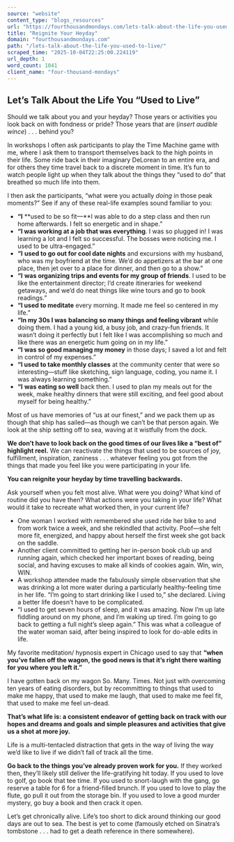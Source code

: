 ```yaml
---
source: "website"
content_type: "blogs_resources"
url: "https://fourthousandmondays.com/lets-talk-about-the-life-you-used-to-live/"
title: "Reignite Your Heyday"
domain: "fourthousandmondays.com"
path: "/lets-talk-about-the-life-you-used-to-live/"
scraped_time: "2025-10-04T22:25:00.224119"
url_depth: 1
word_count: 1041
client_name: "four-thousand-mondays"
---
```


## Let’s Talk About the Life You “Used to Live”

Should we talk about you and your heyday? Those years or activities you look back on with fondness or pride? Those years that are (*insert audible wince*) . . . behind you?

In workshops I often ask participants to play the Time Machine game with me, where I ask them to transport themselves back to the high points in their life. Some ride back in their imaginary DeLorean to an entire era, and for others they time travel back to a discrete moment in time. It’s fun to watch people light up when they talk about the things they “used to do” that breathed so much life into them.

I then ask the participants, “what were you actually _doing_ in those peak moments?” See if any of these real-life examples sound familiar to you:

*   **“I** **used to be so fit—**I was able to do a step class and then run home afterwards. I felt so energetic and in shape.”
*   **“I was working at a job that was everything**. I was so plugged in! I was learning a lot and I felt so successful. The bosses were noticing me. I used to be ultra-engaged.”
*   **“I** **used to go out for cool date nights** and excursions with my husband, who was my boyfriend at the time. We’d do appetizers at the bar at one place, then jet over to a place for dinner, and then go to a show.”
*   **“I** **was organizing trips and events for my group of friends**. I used to be like the entertainment director; I’d create itineraries for weekend getaways, and we’d do neat things like wine tours and go to book readings.”
*   **“I used to meditate** every morning. It made me feel so centered in my life.”
*   **“In my 30s I was** **balancing so many things and feeling vibrant** while doing them. I had a young kid, a busy job, and crazy-fun friends. It wasn’t doing it perfectly but I felt like I was accomplishing so much and like there was an energetic hum going on in my life.”
*   **“I** **was so good managing my money** in those days; I saved a lot and felt in control of my expenses.”
*   **“I used to take monthly classes** at the community center that were so interesting—stuff like sketching, sign language, coding, you name it. I was always learning something.”
*   **“I** **was eating so well** back then. I used to plan my meals out for the week, make healthy dinners that were still exciting, and feel good about myself for being healthy.”

Most of us have memories of “us at our finest,” and we pack them up as though that ship has sailed—as though we can’t be that person again. We look at the ship setting off to sea, waving at it wistfully from the dock.

**We don’t have to look back on the good times of our lives like a “best of” highlight reel.** We can reactivate the things that used to be sources of joy, fulfillment, inspiration, zaniness . . . whatever feeling you got from the things that made you feel like you were participating in your life.

**You can reignite your heyday by time travelling backwards.**

Ask yourself when you felt most alive. What were you doing? What kind of routine did you have then? What actions were you taking in your life? What would it take to recreate what worked then, in your current life?

*   One woman I worked with remembered she used ride her bike to and from work twice a week, and she rekindled that activity. Poof—she felt more fit, energized, and happy about herself the first week she got back on the saddle.
*   Another client committed to getting her in-person book club up and running again, which checked her important boxes of reading, being social, and having excuses to make all kinds of cookies again. Win, win, WIN.
*   A workshop attendee made the fabulously simple observation that she was drinking a lot more water during a particularly healthy-feeling time in her life. “I’m going to start drinking like I used to,” she declared. Living a better life doesn’t have to be complicated.
*   “I used to get seven hours of sleep, and it was amazing. Now I’m up late fiddling around on my phone, and I’m waking up tired. I’m going to go back to getting a full night’s sleep again.” This was what a colleague of the water woman said, after being inspired to look for do-able edits in life.

My favorite meditation/ hypnosis expert in Chicago used to say that **“when you’ve fallen off the wagon, the good news is that it’s right there waiting for you where you left it.”**

I have gotten back on my wagon So. Many. Times. Not just with overcoming ten years of eating disorders, but by recommitting to things that used to make me happy, that used to make me laugh, that used to make me feel fit, that used to make me feel un-dead.

**That’s what life is: a consistent endeavor of getting back on track with our hopes and dreams and goals and simple pleasures and activities that give us a shot at more joy.**

Life is a multi-tentacled distraction that gets in the way of living the way we’d like to live if we didn’t fall of track all the time.

**Go back to the things you’ve already proven work for you.** If they worked then, they’ll likely still deliver the life-gratifying hit today. If you used to love to golf, go book that tee time. If you used to snort-laugh with the gang, go reserve a table for 6 for a friend-filled brunch. If you used to love to play the flute, go pull it out from the storage bin.  If you used to love a good murder mystery, go buy a book and then crack it open.

Let’s get chronically alive. Life’s too short to dick around thinking our good days are out to sea. The best is yet to come (famously etched on Sinatra’s tombstone . . . had to get a death reference in there somewhere).